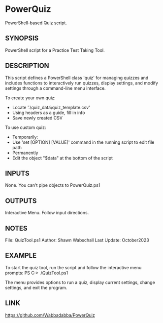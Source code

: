 # PowerQuiz
PowerShell-based Quiz script. 


## SYNOPSIS
PowerShell script for a Practice Test Taking Tool.

## DESCRIPTION
This script defines a PowerShell class 'quiz' for managing quizzes and includes functions to interactively run quizzes,
display settings, and modify settings through a command-line menu interface.

To create your own quiz:
- Locate '.\quiz_data\quiz_template.csv'
- Using headers as a guide, fill in info
- Save newly created CSV

To use custom quiz:
- Temporarily:
- Use 'set [OPTION] [VALUE]' command in the running script to edit file path
- Permanently
- Edit the object "$data" at the bottom of the script

## INPUTS
None. You can't pipe objects to PowerQuiz.ps1

## OUTPUTS
Interactive Menu. Follow input directions.

## NOTES
File: QuizTool.ps1
Author: Shawn Wabschall
Last Update: October2023

## EXAMPLE
To start the quiz tool, run the script and follow the interactive menu prompts:
PS C:\> .\QuizTool.ps1

The menu provides options to run a quiz, display current settings, change settings, and exit the program.

## LINK
https://github.com/Wabbadabba/PowerQuiz


